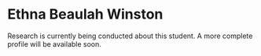 # Ethna Beaulah Winston

Research is currently being conducted about this student. A more complete profile will be available soon.
